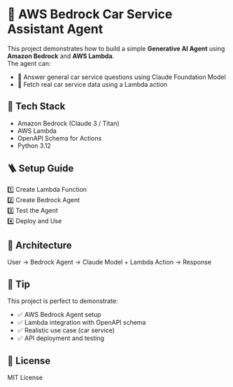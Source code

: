 # 🚗 AWS Bedrock Car Service Assistant Agent

This project demonstrates how to build a simple **Generative AI Agent** using **Amazon Bedrock** and **AWS Lambda**.  
The agent can:
- 🧠 Answer general car service questions using Claude Foundation Model
- 🔧 Fetch real car service data using a Lambda action

## 🧰 Tech Stack
- Amazon Bedrock (Claude 3 / Titan)
- AWS Lambda
- OpenAPI Schema for Actions
- Python 3.12

## 🪜 Setup Guide
1️⃣ Create Lambda Function  
2️⃣ Create Bedrock Agent  
3️⃣ Test the Agent  
4️⃣ Deploy and Use

## 📝 Architecture
User → Bedrock Agent → Claude Model + Lambda Action → Response

## 💼 Tip
This project is perfect to demonstrate:
- ✅ AWS Bedrock Agent setup
- ✅ Lambda integration with OpenAPI schema
- ✅ Realistic use case (car service)
- ✅ API deployment and testing

## 📜 License
MIT License
